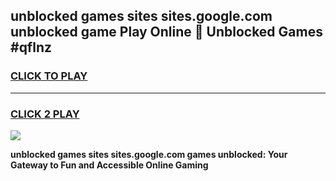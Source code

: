
## unblocked games sites sites.google.com unblocked game Play Online 👋 Unblocked Games #qflnz
<h3>
<a href="https://premium.freeplayer.one?title=unblocked_games_sites_sites.google.com&ref=21F">CLICK TO PLAY</a></h3>
<hr>

<h3>
<a href="https://premium.freeplayer.one?title=unblocked_games_sites_sites.google.com&ref=21F">CLICK 2 PLAY</a>
  
</h3>

<a href="https://premium.freeplayer.one?title=unblocked_games_sites_sites.google.com&ref=21F/"><img src="https://clearcache.store/games.png"></a>


**unblocked games sites sites.google.com games unblocked: Your Gateway to Fun and Accessible Online Gaming**
